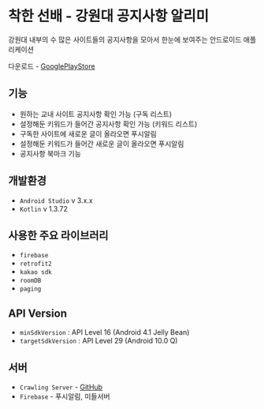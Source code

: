 # 착한 선배 - 강원대 공지사항 알리미
강원대 내부의 수 많은 사이트들의 공지사항을 모아서 한눈에 보여주는 안드로이드 애플리케이션

다운로드 - [GooglePlayStore](https://play.google.com/store/apps/details?id=com.ppcomp.knu)

## 기능
- 원하는 교내 사이트 공지사항 확인 가능 (구독 리스트)
- 설정해둔 키워드가 들어간 공지사항 확인 가능 (키워드 리스트)
- 구독한 사이트에 새로운 글이 올라오면 푸시알림
- 설정해둔 키워드가 들어간 새로운 글이 올라오면 푸시알림
- 공지사항 북마크 기능

## 개발환경
- `Android Studio` v 3.x.x
- `Kotlin` v 1.3.72

## 사용한 주요 라이브러리
- `firebase`
- `retrofit2`
- `kakao sdk`
- `roomDB`
- `paging`

## API Version
- `minSdkVersion` : API Level 16 (Android 4.1 Jelly Bean)
- `targetSdkVersion` : API Level 29 (Android 10.0 Q)

## 서버
- `Crawling Server` - [GitHub](https://github.com/ppcomp/knu-notice-server)
- `Firebase` - 푸시알림, 미들서버
